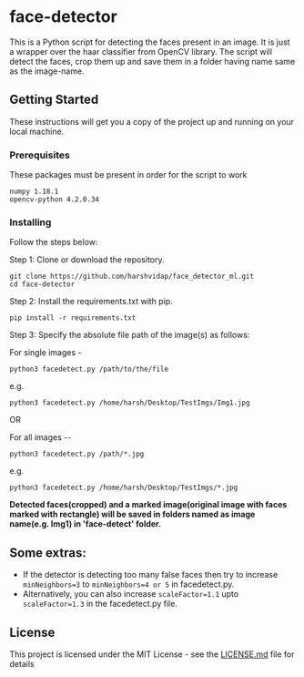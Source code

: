 # face-detector

This is a Python script for detecting the faces present in an image. It is just a wrapper over the haar classifier from OpenCV library.
The script will detect the faces, crop them up and save them in a folder having name same as the image-name.

## Getting Started

These instructions will get you a copy of the project up and running on your local machine.

### Prerequisites
These packages must be present in order for the script to work
```
numpy 1.18.1
opencv-python 4.2.0.34
```

### Installing
Follow the steps below:

Step 1: Clone or download the repository.
```
git clone https://github.com/harshvidap/face_detector_ml.git
cd face-detector
```
Step 2: Install the requirements.txt with pip.
```
pip install -r requirements.txt
```
Step 3: Specify the absolute file path of the image(s) as follows:

For single images -
```
python3 facedetect.py /path/to/the/file
``` 
e.g.
```
python3 facedetect.py /home/harsh/Desktop/TestImgs/Img1.jpg
```

OR

For all images --
```
python3 facedetect.py /path/*.jpg
```
e.g.
```
python3 facedetect.py /home/harsh/Desktop/TestImgs/*.jpg
```

**Detected faces(cropped) and a marked image(original image with faces marked with rectangle) will be saved in folders named as image name(e.g. Img1) in 'face-detect' folder.**

## Some extras:
* If the detector is detecting too many false faces then try to increase ``` minNeighbors=3``` to ```minNeighbors=4 or 5``` in facedetect.py.
* Alternatively, you can also increase ```scaleFactor=1.1``` upto ```scaleFactor=1.3``` in the facedetect.py file.

## License

This project is licensed under the MIT License - see the [LICENSE.md](LICENSE.md) file for details
